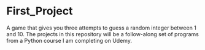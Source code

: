 # First_Project
A game that gives you three attempts to guess a random integer between 1 and 10.
The projects in this repository will be a follow-along set of programs from a Python course I am completing on Udemy.
